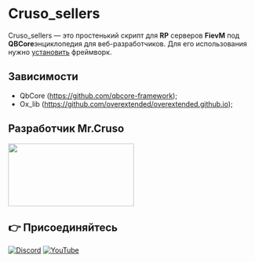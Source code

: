 # Cruso_sellers

Cruso_sellers — это простенький скрипт для **RP** серверов **FievM** под **QBCore**энциклопедия для веб-разработчиков.
Для его использования нужно [установить](https://github.com/qbcore-framework) фреймворк.

## Зависимости
- QbCore (https://github.com/qbcore-framework);
- Ox_lib (https://github.com/overextended/overextended.github.io);

 ## Разработчик Mr.Cruso 
 <span><img width="256" height="128" src="http://pm1.narvii.com/7599/8e1213d7f14bedf83a16de7392b0c2310fbfdf36r1-720-400v2_hq.jpg"></span>
 ## 👉 Присоединяйтесь
[![Discord](https://img.shields.io/badge/Discord-%237289DA.svg?style=for-the-badge&logo=discord&logoColor=white)](https://discord.gg/TGPVJ8sJX2)
[![YouTube](https://img.shields.io/badge/YouTube-%23FF0000.svg?style=for-the-badge&logo=YouTube&logoColor=white)](https://www.youtube.com/channel/UCnUxj_zm62fB4QSk50ufMJQ)

 
